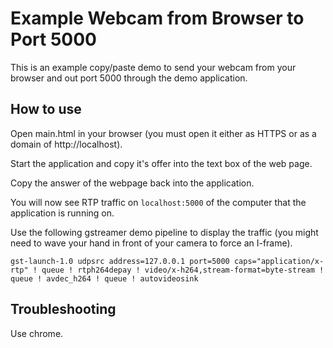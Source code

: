 # Example Webcam from Browser to Port 5000
This is an example copy/paste demo to send your webcam from your browser and out port 5000 through the demo application.

## How to use
Open main.html in your browser (you must open it either as HTTPS or as a domain of http://localhost).

Start the application and copy it's offer into the text box of the web page.

Copy the answer of the webpage back into the application.

You will now see RTP traffic on `localhost:5000` of the computer that the application is running on.

Use the following gstreamer demo pipeline to display the traffic 
(you might need to wave your hand in front of your camera to force an I-frame). 

`gst-launch-1.0 udpsrc address=127.0.0.1 port=5000 caps="application/x-rtp" ! queue ! rtph264depay ! video/x-h264,stream-format=byte-stream ! queue ! avdec_h264 ! queue ! autovideosink`

## Troubleshooting
Use chrome.